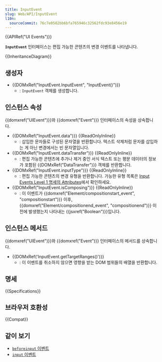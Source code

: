 ```yaml
---
title: InputEvent
slug: Web/API/InputEvent
l10n:
  sourceCommit: 76c7e0502bb6bfa765946c32562fdc93e8456e19
---
```


{{APIRef("UI Events")}}

**`InputEvent`** 인터페이스는 편집 가능한 콘텐츠의 변경 이벤트를 나타냅니다.

{{InheritanceDiagram}}

## 생성자

- {{DOMxRef("InputEvent.InputEvent", "InputEvent()")}}
  - : `InputEvent` 객체를 생성합니다.

## 인스턴스 속성

{{domxref("UIEvent")}}와 {{domxref("Event")}} 인터페이스의 속성을 상속합니다.

- {{DOMxRef("InputEvent.data")}} {{ReadOnlyInline}}
  - : 삽입한 문자들로 구성된 문자열을 반환합니다. 텍스트 삭제처럼 문자를 삽입하는 게 아닌 변경에서는 빈 문자열입니다.
- {{DOMxRef("InputEvent.dataTransfer")}} {{ReadOnlyInline}}
  - : 편집 가능한 콘텐츠에 추가나 제거 중인 서식 텍스트 또는 평문 데이터의 정보가 포함된 {{DOMxRef("DataTransfer")}} 객체를 반환합니다.
- {{DOMxRef("InputEvent.inputType")}} {{ReadOnlyInline}}
  - : 편집 가능한 콘텐츠의 변경 유형을 반환합니다. 가능한 유형 목록은 [Input Events Level 1 명세의 Attributes](https://rawgit.com/w3c/input-events/v1/index.html#interface-InputEvent-Attributes)에서 확인하세요.
- {{DOMxRef("InputEvent.isComposing")}} {{ReadOnlyInline}}
  - : 이 이벤트가 {{domxref("Element/compositionstart_event", "compositionstart")}} 이후, {{domxref("Element/compositionend_event", "compositionend")}} 이전에 발생했는지 나타내는 {{jsxref("Boolean")}}입니다.

## 인스턴스 메서드

{{domxref("UIEvent")}}와 {{domxref("Event")}} 인터페이스의 메서드를 상속합니다.

- {{DOMxRef('InputEvent.getTargetRanges()')}}
  - : 이 이벤트를 취소하지 않으면 영향을 받는 DOM 범위들의 배열을 반환합니다.

## 명세

{{Specifications}}

## 브라우저 호환성

{{Compat}}

## 같이 보기

- [`beforeinput` 이벤트](/ko/docs/Web/API/HTMLElement/beforeinput_event)
- [`input` 이벤트](/ko/docs/Web/API/HTMLElement/input_event)
